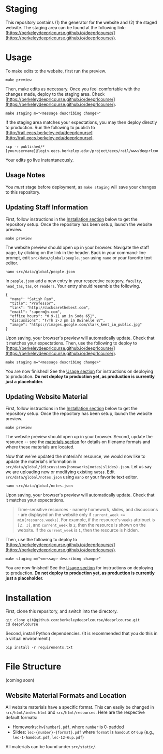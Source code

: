 # Staging
This repository contains (1) the generator for the website and (2) the
staged website. The staging area can be found at the following link:
[https://berkeleydeeprlcourse.github.io/deeprlcourse/](https://berkeleydeeprlcourse.github.io/deeprlcourse/).

# Usage

To make edits to the website, first run the preview.

    make preview

Then, make edits as necessary. Once you feel comfortable
with the changes made, deploy to the staging area. Check
[https://berkeleydeeprlcourse.github.io/deeprlcourse/](https://berkeleydeeprlcourse.github.io/deeprlcourse/).

    make staging m="<message describing change>"

If the staging area matches your expectations, you may then deploy
directly to production. Run the following to publish to
[http://rail.eecs.berkeley.edu/deeprlcourse](http://rail.eecs.berkeley.edu/deeprlcourse).

    scp -r published/* [yourusername]@login.eecs.berkeley.edu:/project/eecs/rail/www/deeprlcourse/

Your edits go live instantaneously.

## Usage Notes

You *must* stage before deployment, as `make staging` will save your
changes to this repository.

## Updating Staff Information

First, follow instructions in the
[Installation section](https://github.com/berkeleydeeprlcourse/deeprlcourse#installation)
below to get the repository setup. Once the repository has been setup,
launch the website preview.

    make preview

The website preview should open up in your browser. Navigate the staff
page, by clicking on the link in the header. Back in your
command-line prompt, edit `src/data/global/people.json` using `nano`
or your favorite text editor.

    nano src/data/global/people.json

In `people.json` add a new entry in your respective category,
`faculty`, `head_tas`, `tas`, or `readers`. Your entry should resemble
the following.

    {
      "name": "Satish Rao",
      "title": "Professor",
      "link": "http://ducksarethebest.com",
      "email": "superm@n.com",
      "office_hours": "W 9-11 am in Soda 651",
      "discussions": "T/Th 2-3 pm in Dwinelle 87",
      "image": "https://images.google.com/clark_kent_in_public.jpg"
    }

Upon saving, your browser's preview will automatically update. Check
that it matches your expectations. Then, use the following to deploy
to [https://berkeleydeeprlcourse.github.io/deeprlcourse/](https://berkeleydeeprlcourse.github.io/deeprlcourse/).

    make staging m="<message describing change>"

You are now finished! See the
[Usage section](https://github.com/berkeleydeeprlcourse/deeprlcourse#usage) for instructions
on deploying to production. **Do not deploy to production yet, as
production is currently just a placeholder.**

## Updating Website Material

First, follow instructions in the
[Installation section](https://github.com/berkeleydeeprlcourse/deeprlcourse#installation)
below to get the repository setup. Once the repository has been setup,
launch the website preview.

    make preview

The website preview should open up in your browser. Second, update the
resource -- see the [materials section](https://github.com/berkeleydeeprlcourse/deeprlcourse#website-material-formats-and-location)
for details on filename formats and where these materials are located.

Now that we've updated the material's resource, we would now like to
update the material's information in
`src/data/global/(discussions|homeworks|notes|slides).json`. Let us say
we are uploading new or modifying existing `notes`. Edit
`src/data/global/notes.json` using `nano` or your favorite text editor.

    nano src/data/global/notes.json

Upon saving, your browser's preview will automatically update. Check
that it matches your expectations.

> Time-sensitive resources - namely homework, slides, and discussions -
  are displayed on the website only if
  `current_week >= min(resource.weeks)`. For example, if the resource's
  `weeks` attribuet is `[2, 3]`, and `current_week` is `2`, then the
  resource is shown on the website. If the `current_week` is `1`, then
  the resource is hidden.

Then, use the following to deploy to
[https://berkeleydeeprlcourse.github.io/deeprlcourse/](https://berkeleydeeprlcourse.github.io/deeprlcourse/).

    make staging m="<message describing change>"

You are now finished! See the
[Usage section](https://github.com/berkeleydeeprlcourse/deeprlcourse#usage) for instructions
on deploying to production. **Do not deploy to production yet, as
production is currently just a placeholder.**

# Installation

First, clone this repository, and switch into the directory.

    git clone git@github.com:berkeleydeeprlcourse/deeprlcourse.git
    cd deeprlcourse

Second, install Python dependencies. (It is recommended that you do this in a virtual environment.)

    pip install -r requirements.txt

# File Structure

(coming soon)

## Website Material Formats and Location

All website materials have a specific format. This can easily be changed
in `src/html/index.html` and `src/html/resources`. Here are the
respective default formats:

- Homeworks: `hw{number}.pdf`, where `number` is 0-padded
- Slides: `lec-{number}-{format}.pdf` where `format` is `handout` or `6up` (e.g., `lec-1-handout.pdf`, `lec-12-6up.pdf`)

All materials can be found under `src/static/`.
